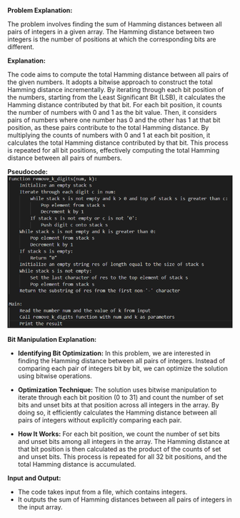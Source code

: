 **Problem Explanation:**

The problem involves finding the sum of Hamming distances between all pairs of integers in a given array. The Hamming distance between two integers is the number of positions at which the corresponding bits are different.

**Explanation:**

The code aims to compute the total Hamming distance between all pairs of the given numbers. It adopts a bitwise approach to construct the total Hamming distance incrementally. By iterating through each bit position of the numbers, starting from the Least Significant Bit (LSB), it calculates the Hamming distance contributed by that bit. For each bit position, it counts the number of numbers with 0 and 1 as the bit value. Then, it considers pairs of numbers where one number has 0 and the other has 1 at that bit position, as these pairs contribute to the total Hamming distance. By multiplying the counts of numbers with 0 and 1 at each bit position, it calculates the total Hamming distance contributed by that bit. This process is repeated for all bit positions, effectively computing the total Hamming distance between all pairs of numbers.

**Pseudocode:**
![Logo](https://github.com/PolisettiVinayKiran/OATCP/blob/main/8.%20MinimumInteger/assets/Screenshot%202024-04-09%20165047.png)

**Bit Manipulation Explanation:**

- **Identifying Bit Optimization:** In this problem, we are interested in finding the Hamming distance between all pairs of integers. Instead of comparing each pair of integers bit by bit, we can optimize the solution using bitwise operations.
  
- **Optimization Technique:** The solution uses bitwise manipulation to iterate through each bit position (0 to 31) and count the number of set bits and unset bits at that position across all integers in the array. By doing so, it efficiently calculates the Hamming distance between all pairs of integers without explicitly comparing each pair.
  
- **How It Works:** For each bit position, we count the number of set bits and unset bits among all integers in the array. The Hamming distance at that bit position is then calculated as the product of the counts of set and unset bits. This process is repeated for all 32 bit positions, and the total Hamming distance is accumulated.

**Input and Output:**

- The code takes input from a file, which contains integers.
- It outputs the sum of Hamming distances between all pairs of integers in the input array.

